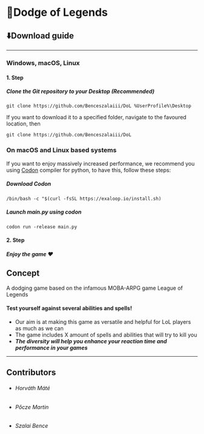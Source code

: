 # 👣Dodge of Legends  
## ⬇️Download guide

---

### Windows, macOS, Linux 

#### 1. Step
##### Clone the Git repository to your Desktop (Recommended)
    git clone https://github.com/Benceszalaiii/DoL %UserProfile%\Desktop
 If you want to download it to a specified folder, navigate to the favoured location, then
 

    git clone https://github.com/Benceszalaiii/DoL

 
### On macOS and Linux based systems
 If you want to enjoy massively increased performance, we recommend you using [Codon](https://github.com/exaloop/codon) compiler for python, to have this, follow these steps:
##### Download Codon

`/bin/bash -c "$(curl -fsSL https://exaloop.io/install.sh)`

##### Launch main.py using codon

`codon run -release main.py`

#### 2. Step
##### Enjoy the game ❤

## Concept
A dodging game based on the infamous MOBA-ARPG game League of Legends
#### Test yourself against several abilities and spells!
- Our aim is at making this game as versatile and helpful for LoL players as much as we can
- The game includes X amount of spells and abilities that will try to kill you
- _**The diversity will help you enhance your reaction time and performance in your games**_

---

## Contributors  
- ###### Horváth Máté  
- ###### Pőcze Martin  
- ###### Szalai Bence
